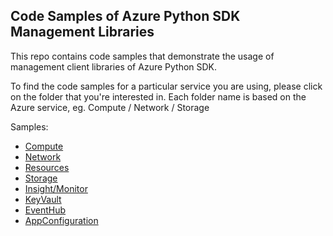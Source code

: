 ## Code Samples of Azure Python SDK Management Libraries 

This repo contains code samples that demonstrate the usage of management client libraries of Azure Python SDK.

To find the code samples for a particular service you are using, please click on the folder that you're interested in. Each folder name is based on the Azure service, eg. Compute / Network / Storage

Samples:
- [Compute](https://github.com/Azure-Samples/azure-samples-python-management/tree/master/samples/compute)
- [Network](https://github.com/Azure-Samples/azure-samples-python-management/tree/master/samples/network)
- [Resources](https://github.com/Azure-Samples/azure-samples-python-management/tree/master/samples/resources)
- [Storage](https://github.com/Azure-Samples/azure-samples-python-management/tree/master/samples/storage)
- [Insight/Monitor](https://github.com/Azure-Samples/azure-samples-python-management/tree/master/samples/insight)
- [KeyVault](https://github.com/Azure-Samples/azure-samples-python-management/tree/master/samples/keyvault)
- [EventHub](https://github.com/Azure-Samples/azure-samples-python-management/tree/master/samples/eventhub)
- [AppConfiguration](https://github.com/Azure-Samples/azure-samples-python-management/tree/master/samples/appconfiguration)

